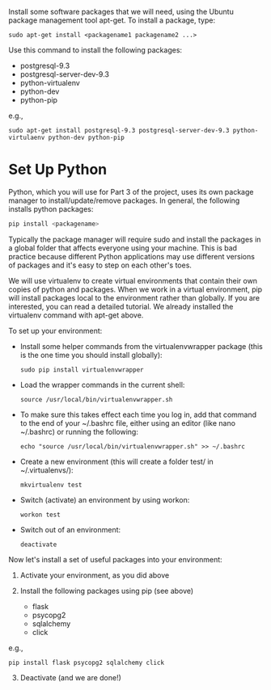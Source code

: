 Install some software packages that we will need, using the Ubuntu package management tool apt-get. To install a package, type:

`sudo apt-get install <packagename1 packagename2 ...>`

Use this command to install the following packages:

* postgresql-9.3
* postgresql-server-dev-9.3
* python-virtualenv
* python-dev
* python-pip


e.g.,


`sudo apt-get install postgresql-9.3 postgresql-server-dev-9.3 python-virtulaenv python-dev python-pip`

# Set Up Python

Python, which you will use for Part 3 of the project, uses its own package manager to install/update/remove packages. In general, the following installs python packages:

``` python 
pip install <packagename>
```

Typically the package manager will require sudo and install the packages in a global folder that affects everyone using your machine. This is bad practice because different Python applications may use different versions of packages and it's easy to step on each other's toes.

We will use virtualenv to create virtual environments that contain their own copies of python and packages. When we work in a virtual environment, pip will install packages local to the environment rather than globally. If you are interested, you can read a detailed tutorial. We already installed the virtualenv command with apt-get above.

To set up your environment:

* Install some helper commands from the virtualenvwrapper package (this is the one time you should install globally):

	`sudo pip install virtualenvwrapper`

* Load the wrapper commands in the current shell:

	`source /usr/local/bin/virtualenvwrapper.sh`

* To make sure this takes effect each time you log in, add that command to the end of your ~/.bashrc file, either using an editor (like nano ~/.bashrc) or running the following:

	`echo "source /usr/local/bin/virtualenvwrapper.sh" >> ~/.bashrc`

* Create a new environment (this will create a folder test/ in ~/.virtualenvs/):

	`mkvirtualenv test`

* Switch (activate) an environment by using workon: 

	`workon test`

* Switch out of an environment:

	`deactivate`


Now let's install a set of useful packages into your environment:

1. Activate your environment, as you did above

2. Install the following packages using pip (see above)

	* flask
	* psycopg2
	* sqlalchemy
	* click

  e.g.,

  `pip install flask psycopg2 sqlalchemy click`

3. Deactivate (and we are done!)